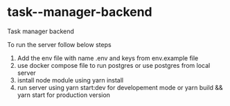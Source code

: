 # task--manager-backend
Task manager backend

To run the server follow below steps
 1. Add the env file with name .env and keys from env.example file
 2. use docker compose file to run postgres or use postgres from local server
 3. isntall node module using yarn install
 4. run server using yarn start:dev for developement mode or yarn build && yarn start for production version

